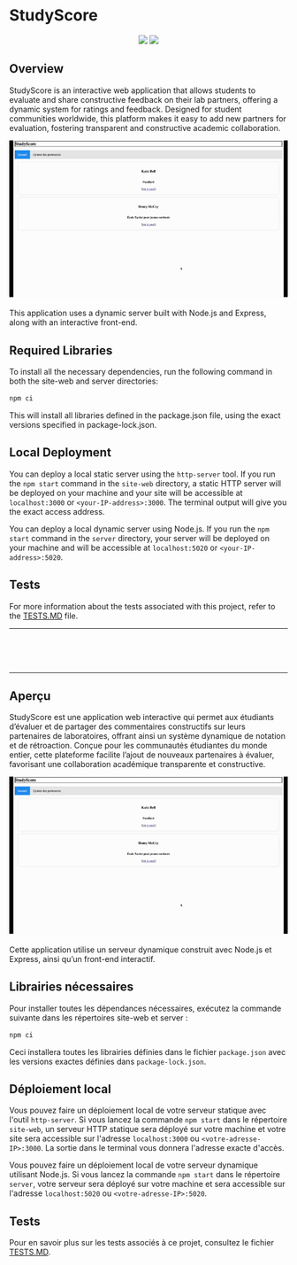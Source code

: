 # StudyScore

<div align="center">
  
  [<img src="https://img.shields.io/badge/-English-blue?style=for-the-badge">](#overview)
  [<img src="https://img.shields.io/badge/-Français-green?style=for-the-badge">](#aperçu)

</div>



## Overview
StudyScore is an interactive web application that allows students to evaluate and share constructive feedback on their lab partners, offering a dynamic system for ratings and feedback. Designed for student communities worldwide, this platform makes it easy to add new partners for evaluation, fostering transparent and constructive academic collaboration.

<div align="center">
    <img src="demo.gif" alt="Tetris Game Demo" width="1000"><br><br>
</div>
This application uses a dynamic server built with Node.js and Express, along with an interactive front-end.

## Required Libraries

To install all the necessary dependencies, run the following command in both the site-web and server directories:
```bash
npm ci
```
This will install all libraries defined in the package.json file, using the exact versions specified in package-lock.json.

## Local Deployment

You can deploy a local static server using the `http-server` tool. If you run the `npm start` command in the `site-web` directory, a static HTTP server will be deployed on your machine and your site will be accessible at `localhost:3000` or `<your-IP-address>:3000`. The terminal output will give you the exact access address.

You can deploy a local dynamic server using Node.js. If you run the `npm start` command in the `server` directory, your server will be deployed on your machine and will be accessible at `localhost:5020` or `<your-IP-address>:5020`.

## Tests

For more information about the tests associated with this project, refer to the [TESTS.MD](./TESTS.MD) file.

---

<br><br><br>

---

## Aperçu
StudyScore est une application web interactive qui permet aux étudiants d’évaluer et de partager des commentaires constructifs sur leurs partenaires de laboratoires, offrant ainsi un système dynamique de notation et de rétroaction. Conçue pour les communautés étudiantes du monde entier, cette plateforme facilite l’ajout de nouveaux partenaires à évaluer, favorisant une collaboration académique transparente et constructive.

<div align="center">
    <img src="demo.gif" alt="Tetris Game Demo" width="1000"><br><br>
</div>
Cette application utilise un serveur dynamique construit avec Node.js et Express, ainsi qu’un front-end interactif.


## Librairies nécessaires

Pour installer toutes les dépendances nécessaires, exécutez la commande suivante dans les répertoires site-web et server :
```bash
npm ci
```
Ceci installera toutes les librairies définies dans le fichier `package.json` avec les versions exactes définies dans `package-lock.json`.

## Déploiement local

Vous pouvez faire un déploiement local de votre serveur statique avec l'outil `http-server`. Si vous lancez la commande `npm start` dans le répertoire `site-web`, un serveur HTTP statique sera déployé sur votre machine et votre site sera accessible sur l'adresse `localhost:3000` ou `<votre-adresse-IP>:3000`. La sortie dans le terminal vous donnera l'adresse exacte d'accès.

Vous pouvez faire un déploiement local de votre serveur dynamique utilisant Node.js. Si vous lancez la commande `npm start` dans le répertoire `server`, votre serveur sera déployé sur votre machine et sera accessible sur l'adresse `localhost:5020` ou `<votre-adresse-IP>:5020`.


## Tests

Pour en savoir plus sur les tests associés à ce projet, consultez le fichier  [TESTS.MD](./TESTS.MD).



